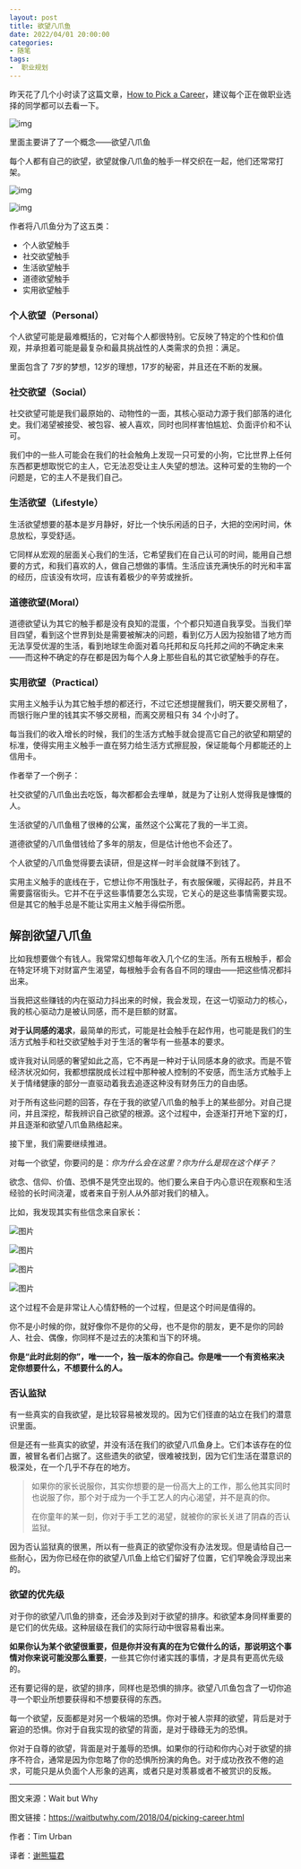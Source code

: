 ```yaml
---
layout: post
title: 欲望八爪鱼
date: 2022/04/01 20:00:00
categories:
- 随笔
tags:
-  职业规划
---
```


昨天花了几个小时读了这篇文章，[How to Pick a Career](https://waitbutwhy.com/2018/04/picking-career.html)，建议每个正在做职业选择的同学都可以去看一下。

![img](https://pics.naaln.com/blog/2022-04-01-844065-basicBlog)

里面主要讲了了一个概念——欲望八爪鱼

每个人都有自己的欲望，欲望就像八爪鱼的触手一样交织在一起，他们还常常打架。

![img](https://pics.naaln.com/blog/2022-04-01-419800.jpeg-basicBlog)

![img](https://pics.naaln.com/blog/2022-04-01-eb8c93-basicBlog)

作者将八爪鱼分为了这五类：

- 个人欲望触手
- 社交欲望触手
- 生活欲望触手
- 道德欲望触手
- 实用欲望触手

### 个人欲望（Personal）

个人欲望可能是最难概括的，它对每个人都很特别。它反映了特定的个性和价值观，并承担着可能是最复杂和最具挑战性的人类需求的负担：满足。

里面包含了 7岁的梦想，12岁的理想，17岁的秘密，并且还在不断的发展。

### 社交欲望（Social）

社交欲望可能是我们最原始的、动物性的一面，其核心驱动力源于我们部落的进化史。我们渴望被接受、被包容、被人喜欢，同时也同样害怕尴尬、负面评价和不认可。

我们中的一些人可能会在我们的社会触角上发现一只可爱的小狗，它比世界上任何东西都更想取悦它的主人，它无法忍受让主人失望的想法。这种可爱的生物的一个问题是，它的主人不是我们自己。

### 生活欲望（Lifestyle）

生活欲望想要的基本是岁月静好，好比一个快乐闲适的日子，大把的空闲时间，休息放松，享受舒适。

它同样从宏观的层面关心我们的生活，它希望我们在自己认可的时间，能用自己想要的方式，和我们喜欢的人，做自己想做的事情。生活应该充满快乐的时光和丰富的经历，应该没有坎坷，应该有着极少的辛劳或挫折。

### 道德欲望(Moral）

道德欲望认为其它的触手都是没有良知的混蛋，个个都只知道自我享受。当我们举目四望，看到这个世界到处是需要被解决的问题，看到亿万人因为投胎错了地方而无法享受优渥的生活，看到地球生命面对着乌托邦和反乌托邦之间的不确定未来——而这种不确定的存在都是因为每个人身上那些自私的其它欲望触手的存在。

### 实用欲望（Practical）

实用主义触手认为其它触手想的都还行，不过它还想提醒我们，明天要交房租了，而银行账户里的钱其实不够交房租，而离交房租只有 34 个小时了。

每当我们的收入增长的时候，我们的生活方式触手就会提高它自己的欲望和期望的标准，使得实用主义触手一直在努力给生活方式擦屁股，保证能每个月都能还的上信用卡。



作者举了一个例子：

社交欲望的八爪鱼出去吃饭，每次都都会去埋单，就是为了让别人觉得我是慷慨的人。

生活欲望的八爪鱼租了很棒的公寓，虽然这个公寓花了我的一半工资。

道德欲望的八爪鱼借钱给了多年的朋友，但是估计他也不会还了。

个人欲望的八爪鱼觉得要去读研，但是这样一时半会就赚不到钱了。

实用主义触手的底线在于，它想让你不用饿肚子，有衣服保暖，买得起药，并且不需要露宿街头。它并不在乎这些事情要怎么实现，它关心的是这些事情需要实现。但是其它的触手总是不能让实用主义触手得偿所愿。




## 解剖欲望八爪鱼

比如我想要做个有钱人。我常常幻想每年收入几个亿的生活。所有五根触手，都会在特定环境下对财富产生渴望，每根触手会有各自不同的理由——把这些情况都抖出来。

当我把这些赚钱的内在驱动力抖出来的时候，我会发现，在这一切驱动力的核心，我的核心驱动力是被认同感，而不是巨额的财富。 

**对于认同感的渴求**，最简单的形式，可能是社会触手在起作用，也可能是我们的生活方式触手和社交欲望触手对于生活的奢华有一些基本的要求。

或许我对认同感的奢望如此之高，它不再是一种对于认同感本身的欲求。而是不管经济状况如何，我都想摆脱成长过程中那种被人控制的不安感，而生活方式触手上关于情绪健康的部分一直驱动着我去追逐这种没有财务压力的自由感。

对于所有这些问题的回答，存在于我的欲望八爪鱼的触手上的某些部分。对自己提问，并且深挖，帮我辨识自己欲望的根源。这个过程中，会逐渐打开地下室的灯，并且逐渐和欲望八爪鱼熟络起来。 



接下里，我们需要继续推进。

对每一个欲望，你要问的是：*你为什么会在这里？你为什么是现在这个样子？*

欲念、信仰、价值、恐惧不是凭空出现的。他们要么来自于内心意识在观察和生活经验的长时间浇灌，或者来自于别人从外部对我们的植入。

比如，我发现其实有些信念来自家长：

![图片](https://pics.naaln.com/blog/2022-04-02-9c0fca.png-basicBlog)

![图片](https://pics.naaln.com/blog/2022-04-02-7221b8.png-basicBlog)

![图片](https://pics.naaln.com/blog/2022-04-02-c17e12.jpeg-basicBlog)

![图片](https://pics.naaln.com/blog/2022-04-02-13cfc5.jpeg-basicBlog)

这个过程不会是非常让人心情舒畅的一个过程，但是这个时间是值得的。

你不是小时候的你，就好像你不是你的父母，也不是你的朋友，更不是你的同龄人、社会、偶像，你同样不是过去的决策和当下的环境。

**你是“此时此刻的你”，唯一一个，独一版本的你自己。你是唯一一个有资格来决定你想要什么，不想要什么的人。**



### 否认监狱

有一些真实的自我欲望，是比较容易被发现的。因为它们径直的站立在我们的潜意识里面。

但是还有一些真实的欲望，并没有活在我们的欲望八爪鱼身上。它们本该存在的位置，被冒名者们占据了。这些遗失的欲望，很难被找到，因为它们生活在潜意识的极深处，在一个几乎不存在的地方。



> 如果你的家长说服你，其实你想要的是一份高大上的工作，那么他其实同时也说服了你，那个对于成为一个手工艺人的内心渴望，并不是真的你。
>
> 在你童年的某一刻，你对于手工艺的渴望，就被你的家长关进了阴森的否认监狱。



因为否认监狱真的很黑，所以有一些真正的欲望你没有办法发现。但是请给自己一些耐心，因为你已经在你的欲望八爪鱼上给它们留好了位置，它们早晚会浮现出来的。 



### 欲望的优先级

对于你的欲望八爪鱼的排查，还会涉及到对于欲望的排序。和欲望本身同样重要的是它们的优先级。这种层级在我们的实际行动中很容易看出来。

**如果你认为某个欲望很重要，但是你并没有真的在为它做什么的话，那说明这个事情对你来说可能没那么重要**，一些其它你付诸实践的事情，才是具有更高优先级的。

还有要记得的是，欲望的排序，同样也是恐惧的排序。欲望八爪鱼包含了一切你追寻一个职业所想要获得和不想要获得的东西。

每一个欲望，反面都是对另一个极端的恐惧。你对于被人崇拜的欲望，背后是对于窘迫的恐惧。你对于自我实现的欲望的背面，是对于碌碌无为的恐惧。

你对于自尊的欲望，背面是对于羞辱的恐惧。如果你的行动和你内心对于欲望的排序不符合，通常是因为你忽略了你的恐惧所扮演的角色。对于成功孜孜不倦的追求，可能只是从负面个人形象的逃离，或者只是对羡慕或者不被赏识的反叛。



---

图文来源：Wait but Why   

图文链接：https://waitbutwhy.com/2018/04/picking-career.html    

作者：Tim Urban  

译者：[谢熊猫君](https://mp.weixin.qq.com/s/lbJr7-GxblWfzTf2CWTWYQ)

